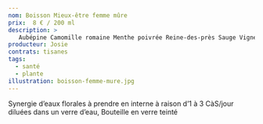 ```yaml
---
nom: Boisson Mieux-être femme mûre
prix:  8 € / 200 ml
description: >
   Aubépine Camomille romaine Menthe poivrée Reine-des-près Sauge Vigne rouge
producteur: Josie
contrats: tisanes
tags: 
  - santé
  - plante
illustration: boisson-femme-mure.jpg
---
```


Synergie d’eaux florales à prendre en interne à raison d’1 à 3 CàS/jour diluées dans un verre d’eau, Bouteille en verre teinté